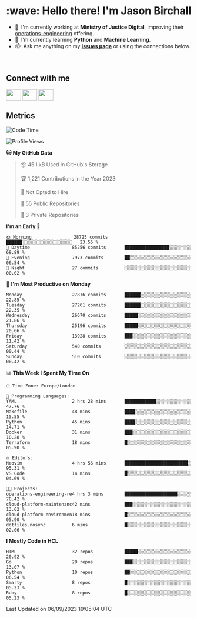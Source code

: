<h1 align="left" id="jason-title">:wave: Hello there! I'm Jason Birchall</h1>

- :office: &nbsp;I'm currently working at **Ministry of Justice Digital**, improving their [operations-engineering](https://github.com/ministryofjustice/operations-engineering) offering.
- :seedling: &nbsp;I’m currently learning **Python** and **Machine Learning**.
- :mailbox: &nbsp;Ask me anything on my **[issues page]** or using the connections below.


<br>

<h2>Connect with me</h2>
<p>
<a href="https://twitter.com/jsonBirchall" target="blank"><img align="center" src="https://cdn.jsdelivr.net/npm/simple-icons@3.0.1/icons/twitter.svg" alt="" height="30" width="40" /></a>
<a href="https://keybase.io/json0" target="blank"><img align="center" src="https://cdn.jsdelivr.net/npm/simple-icons@3.0.1/icons/keybase.svg" alt="" height="30" width="40" /></a>
<a href="https://www.reddit.com/user/kakorate" target="blank"><img align="center" src="https://cdn.jsdelivr.net/npm/simple-icons@3.0.1/icons/reddit.svg" alt="" height="30" width="40" /></a>
</p>

<h2>Metrics</h2>

<!--START_SECTION:waka-->
![Code Time](http://img.shields.io/badge/Code%20Time-1%2C201%20hrs%208%20mins-blue)

![Profile Views](http://img.shields.io/badge/Profile%20Views-0-blue)

**🐱 My GitHub Data** 

> 📦 45.1 kB Used in GitHub's Storage 
 > 
> 🏆 1,221 Contributions in the Year 2023
 > 
> 🚫 Not Opted to Hire
 > 
> 📜 55 Public Repositories 
 > 
> 🔑 3 Private Repositories 
 > 
**I'm an Early 🐤** 

```text
🌞 Morning                28725 commits       ██████░░░░░░░░░░░░░░░░░░░   23.55 % 
🌆 Daytime                85256 commits       █████████████████░░░░░░░░   69.89 % 
🌃 Evening                7973 commits        ██░░░░░░░░░░░░░░░░░░░░░░░   06.54 % 
🌙 Night                  27 commits          ░░░░░░░░░░░░░░░░░░░░░░░░░   00.02 % 
```
📅 **I'm Most Productive on Monday** 

```text
Monday                   27876 commits       ██████░░░░░░░░░░░░░░░░░░░   22.85 % 
Tuesday                  27261 commits       ██████░░░░░░░░░░░░░░░░░░░   22.35 % 
Wednesday                26670 commits       █████░░░░░░░░░░░░░░░░░░░░   21.86 % 
Thursday                 25196 commits       █████░░░░░░░░░░░░░░░░░░░░   20.66 % 
Friday                   13928 commits       ███░░░░░░░░░░░░░░░░░░░░░░   11.42 % 
Saturday                 540 commits         ░░░░░░░░░░░░░░░░░░░░░░░░░   00.44 % 
Sunday                   510 commits         ░░░░░░░░░░░░░░░░░░░░░░░░░   00.42 % 
```


📊 **This Week I Spent My Time On** 

```text
🕑︎ Time Zone: Europe/London

💬 Programming Languages: 
YAML                     2 hrs 28 mins       ████████████░░░░░░░░░░░░░   47.76 % 
Makefile                 48 mins             ████░░░░░░░░░░░░░░░░░░░░░   15.55 % 
Python                   45 mins             ████░░░░░░░░░░░░░░░░░░░░░   14.71 % 
Docker                   31 mins             ███░░░░░░░░░░░░░░░░░░░░░░   10.28 % 
Terraform                18 mins             █░░░░░░░░░░░░░░░░░░░░░░░░   05.90 % 

🔥 Editors: 
Neovim                   4 hrs 56 mins       ████████████████████████░   95.31 % 
VS Code                  14 mins             █░░░░░░░░░░░░░░░░░░░░░░░░   04.69 % 

🐱‍💻 Projects: 
operations-engineering-re4 hrs 3 mins        ████████████████████░░░░░   78.42 % 
cloud-platform-maintenanc42 mins             ███░░░░░░░░░░░░░░░░░░░░░░   13.62 % 
cloud-platform-environmen18 mins             █░░░░░░░░░░░░░░░░░░░░░░░░   05.90 % 
dotfiles.nosync          6 mins              █░░░░░░░░░░░░░░░░░░░░░░░░   02.06 % 
```

**I Mostly Code in HCL** 

```text
HTML                     32 repos            █████░░░░░░░░░░░░░░░░░░░░   20.92 % 
Go                       20 repos            ███░░░░░░░░░░░░░░░░░░░░░░   13.07 % 
Python                   10 repos            ██░░░░░░░░░░░░░░░░░░░░░░░   06.54 % 
Smarty                   8 repos             █░░░░░░░░░░░░░░░░░░░░░░░░   05.23 % 
Ruby                     8 repos             █░░░░░░░░░░░░░░░░░░░░░░░░   05.23 % 
```




 Last Updated on 06/09/2023 19:05:04 UTC
<!--END_SECTION:waka-->

<!-- links -->

[issues page]: https://github.com/jasonBirchall/jasonBirchall/issues "jasonBirchall/issues"

